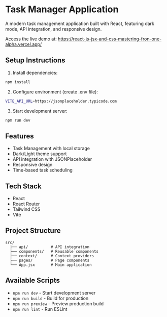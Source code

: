# Task Manager Application

A modern task management application built with React, featuring dark mode, API integration, and responsive design.

Access the live demo at: https://react-js-jsx-and-css-mastering-fron-one-alpha.vercel.app/

## Setup Instructions

1. Install dependencies:
```bash
npm install
```

2. Configure environment (create .env file):
```bash
VITE_API_URL=https://jsonplaceholder.typicode.com
```

3. Start development server:
```bash
npm run dev
```

## Features
- Task Management with local storage
- Dark/Light theme support
- API integration with JSONPlaceholder
- Responsive design
- Time-based task scheduling

## Tech Stack
- React
- React Router
- Tailwind CSS
- Vite

## Project Structure
```
src/
  ├── api/          # API integration
  ├── components/   # Reusable components
  ├── context/      # Context providers
  ├── pages/        # Page components
  └── App.jsx       # Main application
```

## Available Scripts
- `npm run dev` - Start development server
- `npm run build` - Build for production
- `npm run preview` - Preview production build
- `npm run lint` - Run ESLint
